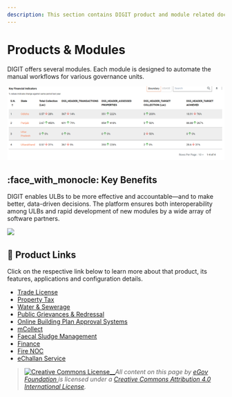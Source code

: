 ```yaml
---
description: This section contains DIGIT product and module related documents
---
```


# Products & Modules

DIGIT offers several modules. Each module is designed to automate the manual workflows for various governance units.

![](<../../.gitbook/assets/image (79).png>)

## :face\_with\_monocle: Key Benefits

DIGIT enables ULBs to be more effective and accountable—and to make better, data-driven decisions. The platform ensures both interoperability among ULBs and rapid development of new modules by a wide array of software partners.

![](../../.gitbook/assets/digit-\_-indias-largest-open-source-platform-for-e.png)

## :link: Product Links

Click on the respective link below to learn more about that product, its features, applications and configuration details.

* [Trade License](trade-license-tl/)
* [Property Tax](property-tax/)
* [Water & Sewerage](water-and-sewerage/)
* [Public Grievances & Redressal](public-grievances-and-redressal/)
* [Online Building Plan Approval Systems](online-building-plan-approval-system-obpas/)
* [mCollect](mcollect-mcs/)
* [Faecal Sludge Management](faecal-sludge-management-fsm/)
* [Finance](finance/)
* [Fire NOC](fire-noc/)
* [eChallan Service](e-challan-service/)







> &#x20;[![Creative Commons License](https://i.creativecommons.org/l/by/4.0/80x15.png)__](http://creativecommons.org/licenses/by/4.0/)_All content on this page by_ [_eGov Foundation_ ](https://egov.org.in)_is licensed under a_ [_Creative Commons Attribution 4.0 International License_](http://creativecommons.org/licenses/by/4.0/)_._
